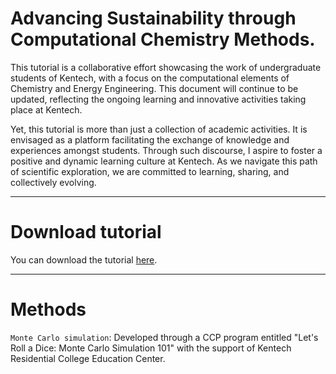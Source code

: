 # Advancing Sustainability through Computational Chemistry Methods.


This tutorial is a collaborative effort showcasing the work of undergraduate students of Kentech, with a focus on the computational elements of Chemistry and Energy Engineering. This document will continue to be updated, reflecting the ongoing learning and innovative activities taking place at Kentech.


Yet, this tutorial is more than just a collection of academic activities. It is envisaged as a platform facilitating the exchange of knowledge and experiences amongst students. Through such discourse, I aspire to foster a positive and dynamic learning culture at Kentech. As we navigate this path of scientific exploration, we are committed to learning, sharing, and collectively evolving.

---
# Download tutorial
You can download the tutorial [here](https://sites.google.com/kentech.ac.kr/kimgroup/tutorial).

---
# Methods
```Monte Carlo simulation```: Developed through a CCP program entitled "Let's Roll a Dice: Monte Carlo Simulation 101" with the support of Kentech Residential College Education Center.
